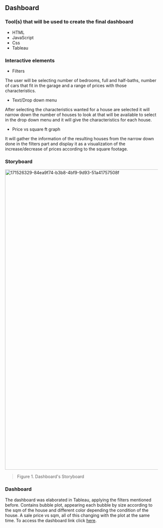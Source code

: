 ## Dashboard 
### Tool(s) that will be used to create the final dashboard
- HTML
- JavaScript 
- Css
- Tableau

### Interactive elements
- Filters 

The user will be selecting number of bedrooms, full and half-baths, number of cars that fit in the garage and a range of prices with those characteristics.

- Text/Drop down menu

After selecting the characteristics wanted for a house are selected it will narrow down the number of houses to look at that will be available to select in the drop down menu and it will give the characteristics for each house.

- Price vs square ft graph

It will gather the information of the resulting houses from the narrow down done in the filters part and display it as a visualization of the increase/decrease of prices according to the square footage.

### Storyboard
<img width="990" alt="171526329-84ea9f74-b3b8-4bf9-9d93-51a41757508f" src="https://user-images.githubusercontent.com/83614893/171978537-7fe11c7e-1131-476f-bf2c-804a1daa733e.png">

> Figure 1. Dashboard's Storyboard

### Dashboard
The dashboard was elaborated in Tableau, applying the filters mentioned before. Contains bubble plot, appearing each bubble by size according to the sqm of the house and different color depending the condition of the house. A sale price vs sqm, all of this changing with the plot at the same time. 
To access the dashboard link click [here](https://public.tableau.com/views/HousePricing_16551057154970/HousePricingPredictor?:language=es-ES&publish=yes&:display_count=n&:origin=viz_share_link).
